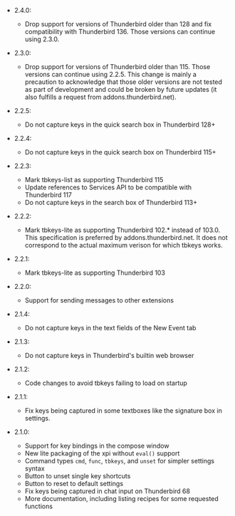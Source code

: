 - 2.4.0:

  - Drop support for versions of Thunderbird older than 128 and fix compatibility with Thunderbird 136.
    Those versions can continue using 2.3.0.

- 2.3.0:

  - Drop support for versions of Thunderbird older than 115.
    Those versions can continue using 2.2.5.
    This change is mainly a precaution to acknowledge that those older versions are not tested as part of development and could be broken by future updates (it also fulfills a request from addons.thunderbird.net).

- 2.2.5:

  - Do not capture keys in the quick search box in Thunderbird 128+

- 2.2.4:

  - Do not capture keys in the quick search box on Thunderbird 115+

- 2.2.3:

  - Mark tbkeys-list as supporting Thunderbird 115
  - Update references to Services API to be compatible with Thunderbird 117
  - Do not capture keys in the search box of Thunderbird 113+

- 2.2.2:

  - Mark tbkeys-lite as supporting Thunderbird 102.\* instead of 103.0.
    This specification is preferred by addons.thunderbird.net.
    It does not correspond to the actual maximum verison for which tbkeys works.

- 2.2.1:

  - Mark tbkeys-lite as supporting Thunderbird 103

- 2.2.0:

  - Support for sending messages to other extensions

- 2.1.4:

  - Do not capture keys in the text fields of the New Event tab

- 2.1.3:

  - Do not capture keys in Thunderbird's builtin web browser

- 2.1.2:

  - Code changes to avoid tbkeys failing to load on startup

- 2.1.1:

  - Fix keys being captured in some textboxes like the signature box in settings.

- 2.1.0:
  - Support for key bindings in the compose window
  - New lite packaging of the xpi without `eval()` support
  - Command types `cmd`, `func`, `tbkeys`, and `unset` for simpler settings syntax
  - Button to unset single key shortcuts
  - Button to reset to default settings
  - Fix keys being captured in chat input on Thunderbird 68
  - More documentation, including listing recipes for some requested functions
